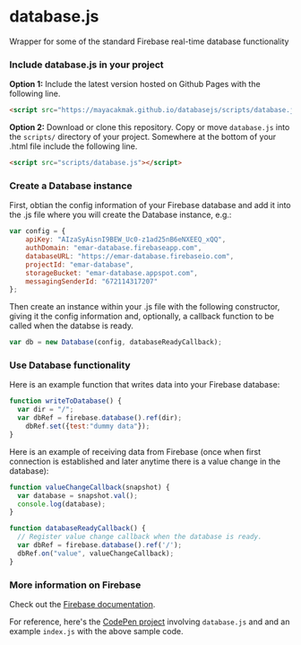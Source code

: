 # database.js
Wrapper for some of the standard Firebase real-time database functionality

### Include database.js in your project

**Option 1:** Include the latest version hosted on Github Pages with the following line.

```html
<script src="https://mayacakmak.github.io/databasejs/scripts/database.js"></script>
```

**Option 2:** Download or clone this repository. Copy or move `database.js` into the `scripts/` directory of your project.
Somewhere at the bottom of your .html file include the following line.

```html
<script src="scripts/database.js"></script>
```

### Create a Database instance

First, obtian the config information of your Firebase database and add it into the .js file where you will create the Database instance, e.g.:
```javascript
var config = {
    apiKey: "AIzaSyAisnI9BEW_Uc0-z1ad25nB6eNXEEQ_xQQ",
    authDomain: "emar-database.firebaseapp.com",
    databaseURL: "https://emar-database.firebaseio.com",
    projectId: "emar-database",
    storageBucket: "emar-database.appspot.com",
    messagingSenderId: "672114317207"
};
```

Then create an instance within your .js file with the following constructor, giving it the config information and, optionally, a callback function to be called when the databse is ready.

```javascript
var db = new Database(config, databaseReadyCallback);
```

### Use Database functionality

Here is an example function that writes data into your Firebase database:

```javascript
function writeToDatabase() {
  var dir = "/";
  var dbRef = firebase.database().ref(dir);
	dbRef.set({test:"dummy data"});
}
```

Here is an example of receiving data from Firebase (once when first connection is established and later anytime there is a value change in the database):

```javascript
function valueChangeCallback(snapshot) {
  var database = snapshot.val();
  console.log(database);
}

function databaseReadyCallback() {
  // Register value change callback when the database is ready.
  var dbRef = firebase.database().ref('/');
  dbRef.on("value", valueChangeCallback);
}
```

### More information on Firebase

Check out the [Firebase documentation](https://firebase.google.com/docs).

For reference, here's the [CodePen project](https://codepen.io/mayacakmak/project/editor/AKazPV) involving `database.js` and and an example `index.js` with the above sample code.
